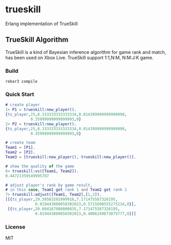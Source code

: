 # trueskill

Erlang implementation of TrueSkill

## TrueSkill Algorithm

TrueSkill is a kind of Bayesian inference algorithm for game rank and match, has been used on Xbox Live. TrueSkill
support 1:1,N:M, N:M:J:K game.

### Build

```shell
rebar3 compile
```

### Quick Start

```erlang 
# create player
1> P1 = trueskill:new_player().
{ts_player,25,8.333333333333334,0.014399999999999998,
           0.35999999999999993,0}
2> P2 = trueskill:new_player().
{ts_player,25,8.333333333333334,0.014399999999999998,
           0.35999999999999993,0}

# create team
Team1 = [P1].
Team2 = [P2].
Team3 = [trueskill:new_player(), trueskill:new_player()].

# show the quality of the game
6> trueskill:vs([Team1, Team2]).
0.44721359549995787

# adjust player's rank by game result, 
# in this case, Team1 get rank 1 and Team2 get rank 2
7> trueskill:adjust([Team1, Team2],[1,2]).
[[{ts_player,29.39583201999916,7.171475587326195,
             0.019443880858302023,0.5715690555275234,0}],
 [{ts_player,20.604167980000835,7.171475587326195,
             0.019443880858302023,0.4006249873875777,0}]]
```

### License

MIT
